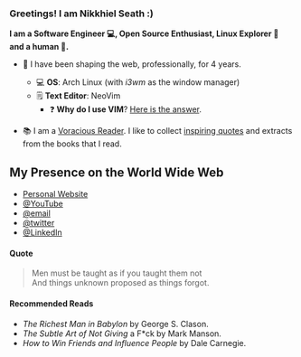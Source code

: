 ### Greetings! I am Nikkhiel Seath :)

**I am a Software Engineer 💻, Open Source Enthusiast, Linux Explorer :penguin: and a human :man:.**

- :toolbox: I have been shaping the web, professionally, for 4 years.
  - 💻 **OS**: Arch Linux (with _i3wm_ as the window manager)
  - 🗒️ **Text Editor**: NeoVim
    - ❓ **Why do I use VIM**? [Here is the answer](https://dev.to/snikhill/one-doesn-t-simply-exit-vim-jmo).

-  📚 I am a [Voracious Reader](#recommended-reads). I like to collect [inspiring quotes](#quote) and extracts from the books that I read.

## My Presence on the World Wide Web

- [Personal Website](https://snikhill.tech)
- [@YouTube](https://www.youtube.com/SNikhill)
- [@email](mailto:sethnikhil74@gmail.com)
- [@twitter](https://twitter.com/SethNikhill)
- [@LinkedIn](https://www.linkedin.com/in/snikhill)

#### Quote

<blockquote> 
  Men must be taught as if you taught them not <br />
  And things unknown proposed as things forgot.
</blockquote>

#### Recommended Reads

-   _The Richest Man in Babylon_ by George S. Clason.
-   _The Subtle Art of Not Giving_ a F\*ck by Mark Manson.
-   _How to Win Friends and Influence People_ by Dale Carnegie.

